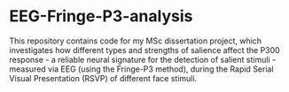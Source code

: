 # EEG-Fringe-P3-analysis
This repository contains code for my MSc dissertation project, which investigates how different types and strengths of salience affect the P300 response - a reliable neural signature for the detection of salient stimuli - measured via EEG (using the Fringe-P3 method), during the Rapid Serial Visual Presentation (RSVP) of different face stimuli.

